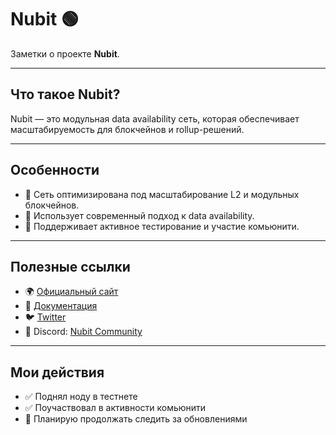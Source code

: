# Nubit 🟢

Заметки о проекте **Nubit**.

---

## Что такое Nubit?
Nubit — это модульная data availability сеть, которая обеспечивает масштабируемость для блокчейнов и rollup-решений.

---

## Особенности
- 🔹 Сеть оптимизирована под масштабирование L2 и модульных блокчейнов.
- 🔹 Использует современный подход к data availability.
- 🔹 Поддерживает активное тестирование и участие комьюнити.

---

## Полезные ссылки
- 🌍 [Официальный сайт](https://nubit.org)
- 📖 [Документация](https://docs.nubit.org)
- 🐦 [Twitter](https://x.com/nubit_org)
- 💬 Discord: [Nubit Community](https://discord.gg/nubit)

---

## Мои действия
- ✅ Поднял ноду в тестнете  
- ✅ Поучаствовал в активности комьюнити  
- 🚀 Планирую продолжать следить за обновлениями

